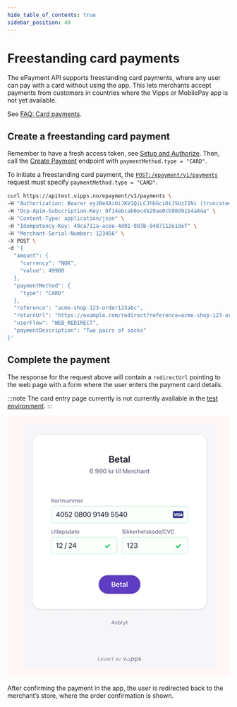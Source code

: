 ```yaml
---
hide_table_of_contents: true
sidebar_position: 40
---
```


# Freestanding card payments

The ePayment API supports freestanding card payments, where any user can pay with a card without
using the app. This lets merchants accept payments from customers in countries where
the Vipps or MobilePay app is not yet available.

See
[FAQ: Card payments](https://developer.vippsmobilepay.com/docs/faqs/users-and-payments-faq/#card-payments).

## Create a freestanding card payment

Remember to have a fresh access token, see
[Setup and Authorize](../quick-start.md#step-1---setup).
Then, call the [Create Payment][create-payment-endpoint] endpoint with `paymentMethod.type = "CARD"`.

To initiate a freestanding card payment, the
[`POST:/epayment/v1/payments`](https://developer.vippsmobilepay.com/api/epayment/#tag/CreatePayments/operation/createPayment)
request must specify `paymentMethod.type = "CARD"`.

```bash
curl https://apitest.vipps.no/epayment/v1/payments \
-H "Authorization: Bearer eyJ0eXAiOiJKV1QiLCJhbGciOiJSUzI1Ni (truncated)" \
-H "Ocp-Apim-Subscription-Key: 0f14ebcab0ec4b29ae0cb90d91b4a84a" \
-H "Content-Type: application/json" \
-H "Idempotency-Key: 49ca711a-acee-4d01-993b-9487112e1def" \
-H "Merchant-Serial-Number: 123456" \
-X POST \
-d '{
  "amount": {
    "currency": "NOK",
    "value": 49900
  },
  "paymentMethod": {
    "type": "CARD"
  },
  "reference": "acme-shop-123-order123abc",
  "returnUrl": "https://example.com/redirect?reference=acme-shop-123-order123abc",
  "userFlow": "WEB_REDIRECT",
  "paymentDescription": "Two pairs of socks"
}'
```

## Complete the payment

The response for the request above will contain a `redirectUrl` pointing to the web page with a form
where the user enters the payment card details.

:::note
The card entry page currently is not currently available in the
[test environment](https://developer.vippsmobilepay.com/docs/test-environment/).
:::

![Enter card details](../images/vipps-ecom-pay-by-card-step2.png)

After confirming the payment in the app, the user is redirected back to the merchant’s store,
where the order confirmation is shown.

[create-payment-endpoint]: https://developer.vippsmobilepay.com/api/epayment#tag/CreatePayments/operation/createPayment

